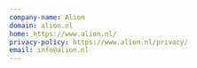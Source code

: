 ```yaml
---
company-name: Alion
domain: alion.nl
home: https://www.alion.nl/
privacy-policy: https://www.alion.nl/privacy/
email: info@alion.nl
---
```




